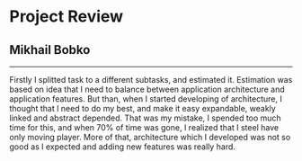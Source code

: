 # Project Review

## Mikhail Bobko

---

Firstly I splitted task to a different subtasks, and estimated it.
Estimation was based on idea that I need to balance between application architecture and application features.
But than, when I started developing of architecture, I thought that I need to do my best, and make it easy expandable,
weakly linked and abstract depended. That was my mistake, I spended too much time for this, and when 70% of time was gone,
I realized that I steel have only moving player. More of that, architecture which I developed was not so good as I expected
and adding new features was really hard.
